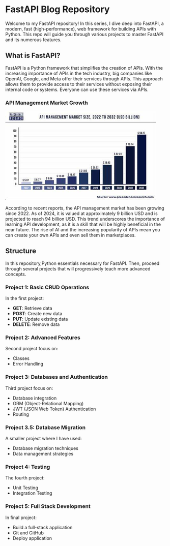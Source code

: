 # FastAPI Blog Repository

Welcome to my FastAPI repository! In this series, I dive deep into FastAPI, a modern, fast (high-performance), web framework for building APIs with Python. This repo will guide you through various projects to master FastAPI and its numerous features.

## What is FastAPI?

FastAPI is a Python framework that simplifies the creation of APIs. With the increasing importance of APIs in the tech industry, big companies like OpenAI, Google, and Meta offer their services through APIs. This approach allows them to provide access to their services without exposing their internal code or systems. Everyone can use these services via APIs.

### API Management Market Growth

![alt text](<001_Images/Fast apiii.jpeg>)

According to recent reports, the API management market has been growing since 2022. As of 2024, it is valued at approximately 9 billion USD and is projected to reach 94 billion USD. This trend underscores the importance of learning API development, as it is a skill that will be highly beneficial in the near future. The rise of AI and the increasing popularity of APIs mean you can create your own APIs and even sell them in marketplaces.

## Structure

In this repository,Python essentials necessary for FastAPI. Then, proceed through several projects that will progressively teach more advanced concepts.

### Project 1: Basic CRUD Operations

In the first project:

- **GET**: Retrieve data
- **POST**: Create new data
- **PUT**: Update existing data
- **DELETE**: Remove data

### Project 2: Advanced Features

Second project focus on:

- Classes
- Error Handling

### Project 3: Databases and Authentication

Third project focus on:

- Database integration
- ORM (Object-Relational Mapping)
- JWT (JSON Web Token) Authentication
- Routing

### Project 3.5: Database Migration

A smaller project where I have used:

- Database migration techniques
- Data management strategies

### Project 4: Testing

The fourth project:

- Unit Testing
- Integration Testing

### Project 5: Full Stack Development

In final project:

- Build a full-stack application
- Git and GitHub
- Deploy application